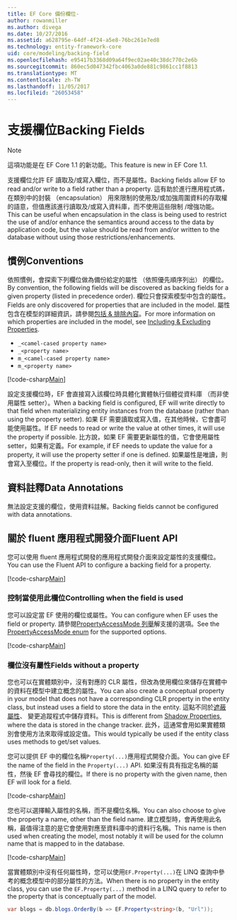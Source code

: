 ```yaml
---
title: EF Core 備份欄位-
author: rowanmiller
ms.author: divega
ms.date: 10/27/2016
ms.assetid: a628795e-64df-4f24-a5e8-76bc261e7ed8
ms.technology: entity-framework-core
uid: core/modeling/backing-field
ms.openlocfilehash: e95417b3368d09a64f9ec02ae40c38dc770c2e6b
ms.sourcegitcommit: 860ec5d047342fbc4063a0de881c9861cc1f8813
ms.translationtype: MT
ms.contentlocale: zh-TW
ms.lasthandoff: 11/05/2017
ms.locfileid: "26053458"
---
```

# <a name="backing-fields"></a><span data-ttu-id="c8dab-102">支援欄位</span><span class="sxs-lookup"><span data-stu-id="c8dab-102">Backing Fields</span></span>

> [!NOTE]  
> <span data-ttu-id="c8dab-103">這項功能是在 EF Core 1.1 的新功能。</span><span class="sxs-lookup"><span data-stu-id="c8dab-103">This feature is new in EF Core 1.1.</span></span>

<span data-ttu-id="c8dab-104">支援欄位允許 EF 讀取及/或寫入欄位，而不是屬性。</span><span class="sxs-lookup"><span data-stu-id="c8dab-104">Backing fields allow EF to read and/or write to a field rather than a property.</span></span> <span data-ttu-id="c8dab-105">這有助於進行應用程式碼，在類別中的封裝 （encapsulation） 用來限制的使用及/或加強周圍資料的存取權的語意，但值應該進行讀取及/或寫入資料庫，而不使用這些限制 /增強功能。</span><span class="sxs-lookup"><span data-stu-id="c8dab-105">This can be useful when encapsulation in the class is being used to restrict the use of and/or enhance the semantics around access to the data by application code, but the value should be read from and/or written to the database without using those restrictions/enhancements.</span></span>

## <a name="conventions"></a><span data-ttu-id="c8dab-106">慣例</span><span class="sxs-lookup"><span data-stu-id="c8dab-106">Conventions</span></span>

<span data-ttu-id="c8dab-107">依照慣例，會探索下列欄位做為備份給定的屬性 （依照優先順序列出） 的欄位。</span><span class="sxs-lookup"><span data-stu-id="c8dab-107">By convention, the following fields will be discovered as backing fields for a given property (listed in precedence order).</span></span> <span data-ttu-id="c8dab-108">欄位只會探索模型中包含的屬性。</span><span class="sxs-lookup"><span data-stu-id="c8dab-108">Fields are only discovered for properties that are included in the model.</span></span> <span data-ttu-id="c8dab-109">屬性包含在模型的詳細資訊，請參閱[包括 & 排除內容](included-properties.md)。</span><span class="sxs-lookup"><span data-stu-id="c8dab-109">For more information on which properties are included in the model, see [Including & Excluding Properties](included-properties.md).</span></span>

* `_<camel-cased property name>`
* `_<property name>`
* `m_<camel-cased property name>`
* `m_<property name>`

[!code-csharp[Main](../../../samples/core/Modeling/Conventions/Samples/BackingField.cs#Sample)]

<span data-ttu-id="c8dab-110">設定支援欄位時，EF 會直接寫入該欄位時具體化實體執行個體從資料庫 （而非使用屬性 setter）。</span><span class="sxs-lookup"><span data-stu-id="c8dab-110">When a backing field is configured, EF will write directly to that field when materializing entity instances from the database (rather than using the property setter).</span></span> <span data-ttu-id="c8dab-111">如果 EF 需要讀取或寫入值，在其他時候，它會盡可能使用屬性。</span><span class="sxs-lookup"><span data-stu-id="c8dab-111">If EF needs to read or write the value at other times, it will use the property if possible.</span></span> <span data-ttu-id="c8dab-112">比方說，如果 EF 需要更新屬性的值，它會使用屬性 setter，如果有定義。</span><span class="sxs-lookup"><span data-stu-id="c8dab-112">For example, if EF needs to update the value for a property, it will use the property setter if one is defined.</span></span> <span data-ttu-id="c8dab-113">如果屬性是唯讀，則會寫入至欄位。</span><span class="sxs-lookup"><span data-stu-id="c8dab-113">If the property is read-only, then it will write to the field.</span></span>

## <a name="data-annotations"></a><span data-ttu-id="c8dab-114">資料註釋</span><span class="sxs-lookup"><span data-stu-id="c8dab-114">Data Annotations</span></span>

<span data-ttu-id="c8dab-115">無法設定支援的欄位，使用資料註解。</span><span class="sxs-lookup"><span data-stu-id="c8dab-115">Backing fields cannot be configured with data annotations.</span></span>

## <a name="fluent-api"></a><span data-ttu-id="c8dab-116">關於 fluent 應用程式開發介面</span><span class="sxs-lookup"><span data-stu-id="c8dab-116">Fluent API</span></span>

<span data-ttu-id="c8dab-117">您可以使用 fluent 應用程式開發的應用程式開發介面來設定屬性的支援欄位。</span><span class="sxs-lookup"><span data-stu-id="c8dab-117">You can use the Fluent API to configure a backing field for a property.</span></span>

[!code-csharp[Main](../../../samples/core/Modeling/FluentAPI/Samples/BackingField.cs#Sample)]

### <a name="controlling-when-the-field-is-used"></a><span data-ttu-id="c8dab-118">控制當使用此欄位</span><span class="sxs-lookup"><span data-stu-id="c8dab-118">Controlling when the field is used</span></span>

<span data-ttu-id="c8dab-119">您可以設定當 EF 使用的欄位或屬性。</span><span class="sxs-lookup"><span data-stu-id="c8dab-119">You can configure when EF uses the field or property.</span></span> <span data-ttu-id="c8dab-120">請參閱[PropertyAccessMode 列舉](https://docs.microsoft.com/dotnet/api/microsoft.entityframeworkcore.propertyaccessmode)解支援的選項。</span><span class="sxs-lookup"><span data-stu-id="c8dab-120">See the [PropertyAccessMode enum](https://docs.microsoft.com/dotnet/api/microsoft.entityframeworkcore.propertyaccessmode) for the supported options.</span></span>

[!code-csharp[Main](../../../samples/core/Modeling/FluentAPI/Samples/BackingFieldAccessMode.cs#Sample)]

### <a name="fields-without-a-property"></a><span data-ttu-id="c8dab-121">欄位沒有屬性</span><span class="sxs-lookup"><span data-stu-id="c8dab-121">Fields without a property</span></span>

<span data-ttu-id="c8dab-122">您也可以在實體類別中，沒有對應的 CLR 屬性，但改為使用欄位來儲存在實體中的資料在模型中建立概念的屬性。</span><span class="sxs-lookup"><span data-stu-id="c8dab-122">You can also create a conceptual property in your model that does not have a corresponding CLR property in the entity class, but instead uses a field to store the data in the entity.</span></span> <span data-ttu-id="c8dab-123">這點不同於[遮蔽屬性](shadow-properties.md)、 變更追蹤程式中儲存資料。</span><span class="sxs-lookup"><span data-stu-id="c8dab-123">This is different from [Shadow Properties](shadow-properties.md), where the data is stored in the change tracker.</span></span> <span data-ttu-id="c8dab-124">此外，這通常會用如果實體類別會使用方法來取得或設定值。</span><span class="sxs-lookup"><span data-stu-id="c8dab-124">This would typically be used if the entity class uses methods to get/set values.</span></span>

<span data-ttu-id="c8dab-125">您可以提供 EF 中的欄位名稱`Property(...)`應用程式開發介面。</span><span class="sxs-lookup"><span data-stu-id="c8dab-125">You can give EF the name of the field in the `Property(...)` API.</span></span> <span data-ttu-id="c8dab-126">如果沒有具有指定名稱的屬性，然後 EF 會尋找的欄位。</span><span class="sxs-lookup"><span data-stu-id="c8dab-126">If there is no property with the given name, then EF will look for a field.</span></span>

[!code-csharp[Main](../../../samples/core/Modeling/FluentAPI/Samples/BackingFieldNoProperty.cs#Sample)]

<span data-ttu-id="c8dab-127">您也可以選擇輸入屬性的名稱，而不是欄位名稱。</span><span class="sxs-lookup"><span data-stu-id="c8dab-127">You can also choose to give the property a name, other than the field name.</span></span> <span data-ttu-id="c8dab-128">建立模型時，會再使用此名稱，最值得注意的是它會使用對應至資料庫中的資料行名稱。</span><span class="sxs-lookup"><span data-stu-id="c8dab-128">This name is then used when creating the model, most notably it will be used for the column name that is mapped to in the database.</span></span>

[!code-csharp[Main](../../../samples/core/Modeling/FluentAPI/Samples/BackingFieldConceptualProperty.cs#Sample)]

<span data-ttu-id="c8dab-129">當實體類別中沒有任何屬性時，您可以使用`EF.Property(...)`在 LINQ 查詢中參考的概念模型中的部分屬性的方法。</span><span class="sxs-lookup"><span data-stu-id="c8dab-129">When there is no property in the entity class, you can use the `EF.Property(...)` method in a LINQ query to refer to the property that is conceptually part of the model.</span></span>

``` csharp
var blogs = db.blogs.OrderBy(b => EF.Property<string>(b, "Url"));
```
